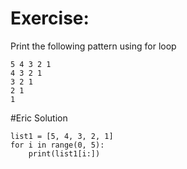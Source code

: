 # Exercise:

Print the following pattern using for loop

```
5 4 3 2 1 
4 3 2 1 
3 2 1 
2 1 
1
```



#Eric Solution
```
list1 = [5, 4, 3, 2, 1]
for i in range(0, 5):
    print(list1[i:])
```



